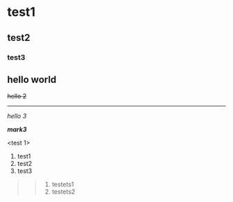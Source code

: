 # test1
## test2
### test3
hello world
----
~~hello 2~~
****
*hello 3*

***mark3***

<test 1>
1. test1
2. test2
3. test3
>>1. testets1
>>2. testets2
